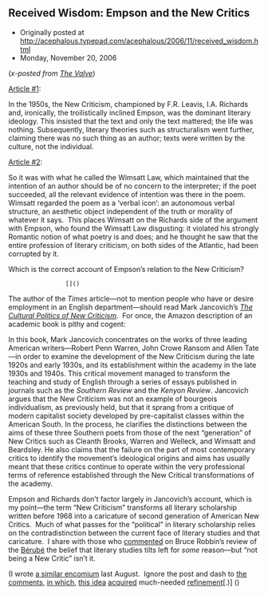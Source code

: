 ## Received Wisdom: Empson and the New Critics

 * Originally posted at http://acephalous.typepad.com/acephalous/2006/11/received_wisdom.html
 * Monday, November 20, 2006



			

(_x-posted from [The Valve](http://www.thevalve.org/go/valve/article/received\_wisdom\_empson\_and\_the\_new\_critics/)_)

[Article #1](http://www.timesonline.co.uk/newspaper/0,,2774-2454013,00.html):

In the 1950s, the New Criticism, championed by F.R.
Leavis, I.A. Richards and, ironically, the troilistically inclined
Empson, was the dominant literary ideology. This insisted that the text
and only the text mattered; the life was nothing. Subsequently,
literary theories such as structuralism went further, claiming there
was no such thing as an author; texts were written by the culture, not
the individual.

[Article #2](http://www.lrb.co.uk/v28/n22/kerm01\_.html):

So it was with what he called the Wimsatt Law, which
maintained that the intention of an author should be of no concern to
the interpreter; if the poet succeeded, all the relevant evidence of
intention was there in the poem. Wimsatt regarded the poem as a ‘verbal
icon’: an autonomous verbal structure, an aesthetic object independent
of the truth or morality of whatever it says.  This places Wimsatt on
the Richards side of the argument with Empson, who found the Wimsatt
Law disgusting: it violated his strongly Romantic notion of what poetry
is and does; and he thought he saw that the entire profession of
literary criticism, on both sides of the Atlantic, had been corrupted
by it.

Which is the correct account of Empson’s relation to the New Criticism? 

		

					[]()
			

The author of the _Times_ article—not to mention people who have or desire employment in an English department—should read Mark Jancovich’s [_The Cultural Politics of New Criticism_](http://www.amazon.com/exec/obidos/ASIN/0521034841/diesekoschmar-20).  For once, the Amazon description of an academic book is pithy and cogent:

In this book, Mark Jancovich concentrates on the works
of three leading American writers—Robert Penn Warren, John Crowe Ransom
and Allen Tate—in order to examine the development of the New Criticism
during the late 1920s and early 1930s, and its establishment within the
academy in the late 1930s and 1940s. This critical movement managed to
transform the teaching and study of English through a series of essays
published in journals such as the _Southern Review_ and the _Kenyon Review_.
Jancovich argues that the New Criticism was not an example of bourgeois
individualism, as previously held, but that it sprang from a critique
of modern capitalist society developed by pre-capitalist classes within
the American South. In the process, he clarifies the distinctions
between the aims of these three Southern poets from those of the next
“generation” of New Critics such as Cleanth Brooks, Warren and Welleck,
and Wimsatt and Beardsley. He also claims that the failure on the part
of most contemporary critics to identify the movement’s ideological
origins and aims has usually meant that these critics continue to
operate within the very professional terms of reference established
through the New Critical transformations of the academy.

Empson and Richards don’t factor largely in Jancovich’s account, which
is my point—the term “New Criticism” transforms all literary
scholarship written before 1968 into a caricature of second generation
of American New Critics.  Much of what passes for the “political” in
literary scholarship relies on the contradistinction between the
current face of literary studies and that caricature.  I share with
those who [commented](http://www.thevalve.org/go/valve/article/bruce\_robbins\_on\_michael\_berube/#comments) on Bruce Robbin’s review of the [Bérubé](http://www.michaelberube.com/) the belief that literary studies tilts left for _some_ reason—but “not being a New Critic” isn’t it.

(I wrote [a similar encomium](http://acephalous.typepad.com/acephalous/2006/08/proselytical\_gl.html) last August.  Ignore the post and dash to [the comments](http://acephalous.typepad.com/acephalous/2006/08/proselytical\_gl.html#comment-21298414), [in which](http://acephalous.typepad.com/acephalous/2006/08/proselytical\_gl.html#comment-21299184), [this idea](http://acephalous.typepad.com/acephalous/2006/08/proselytical\_gl.html#comment-21307306) [acquired](http://acephalous.typepad.com/acephalous/2006/08/proselytical\_gl.html#comment-21319618) much-needed [refinement](http://acephalous.typepad.com/acephalous/2006/08/proselytical\_gl.html#comment-21359793)[.)] ()

			
